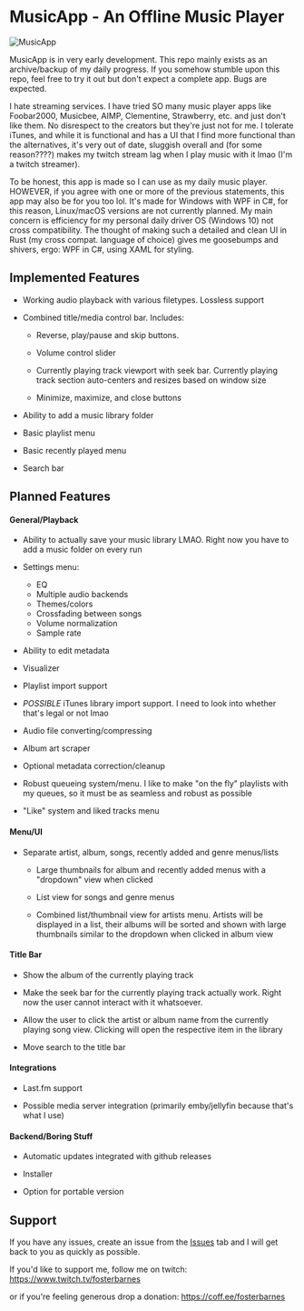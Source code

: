 # MusicApp - An Offline Music Player

![MusicApp](https://i.imgur.com/H7qcVCc.png)

MusicApp is in very early development. This repo mainly exists as an archive/backup of my daily progress. If you somehow stumble upon this repo, feel free to try it out but don't expect a complete app. Bugs are expected.

I hate streaming services. I have tried SO many music player apps like Foobar2000, 
Musicbee, AIMP, Clementine, Strawberry, etc. and just don't like them. No disrespect to the creators but they're just not for me. I tolerate iTunes, and while it is functional and has a UI that I find more functional than the alternatives, it's very out of date, sluggish overall and (for some reason????) makes my twitch stream lag when I play music with it lmao (I'm a twitch streamer). 

To be honest, this app is made so I can use as my daily music player. HOWEVER, if you agree with one or more of the previous statements, this app may also be for you too lol. It's made for Windows with WPF in C#, for this reason, Linux/macOS versions are not currently planned. My main concern is efficiency for my personal daily driver OS (Windows 10) not cross compatibility. The thought of making such a detailed and clean UI in Rust (my cross compat. language of choice) gives me goosebumps and shivers, ergo: WPF in C#, using XAML for styling. 

## Implemented Features

- Working audio playback with various filetypes. Lossless support

- Combined title/media control bar. Includes:
  
  - Reverse, play/pause and skip buttons.
  
  - Volume control slider
  
  - Currently playing track viewport with seek bar. Currently playing track section auto-centers and resizes based on window size
  
  - Minimize, maximize, and close buttons 

- Ability to add a music library folder

- Basic playlist menu

- Basic recently played menu

- Search bar

## Planned Features

#### General/Playback

- Ability to actually save your music library LMAO. Right now you have to add a music folder on every run

- Settings menu:
  
  - EQ
  - Multiple audio backends
  - Themes/colors
  - Crossfading between songs
  - Volume normalization
  - Sample rate

- Ability to edit metadata

- Visualizer

- Playlist import support

- *POSSIBLE* iTunes library import support. I need to look into whether that's legal or not lmao

- Audio file converting/compressing

- Album art scraper

- Optional metadata correction/cleanup

- Robust queueing system/menu. I like to make "on the fly" playlists with my queues, so it must be as seamless and robust as possible

- "Like" system and liked tracks menu

#### Menu/UI

- Separate artist, album, songs, recently added and genre menus/lists
  
  - Large thumbnails for album and recently added menus with a "dropdown" view when clicked
  
  - List view for songs and genre menus
  
  - Combined list/thumbnail view for artists menu. Artists will be displayed in a list, their albums will be sorted and shown with large thumbnails similar to the dropdown when clicked in album view

#### Title Bar

- Show the album of the currently playing track

- Make the seek bar for the currently playing track actually work. Right now the user cannot interact with it whatsoever.

- Allow the user to click the artist or album name from the currently playing song view. Clicking will open the respective item in the library

- Move search to the title bar

#### Integrations

- Last.fm support

- Possible media server integration (primarily emby/jellyfin because that's what I use)

#### Backend/Boring Stuff

- Automatic updates integrated with github releases

- Installer

- Option for portable version

## Support

If you have any issues, create an issue from the [Issues](https://github.com/fosterbarnes/rustitles/issues) tab and I will get back to you as quickly as possible.

If you'd like to support me, follow me on twitch:
https://www.twitch.tv/fosterbarnes

or if you're feeling generous drop a donation:
https://coff.ee/fosterbarnes
